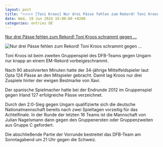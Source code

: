 ```yaml
---
layout: post
title: "🔥🔥🔥🔥 [Toni Kroos] Nur drei Pässe fehlen zum Rekord! Toni Kroos schrammt gegen ..."
date: Wed, 19 Jun 2024 19:00:00 +0200
categories: entries DE
---
```

[Nur drei Pässe fehlen zum Rekord! Toni Kroos schrammt gegen ...](https://www.spox.com/de/sport/fussball/em2024/2406/Artikel/nur-drei-paesse-fehlten-zum-rekord-toni-kroos-schrammt-gegen-ungarn-knapp-an-em-bestmarke-vorbei.html)

![Nur drei Pässe fehlen zum Rekord! Toni Kroos schrammt gegen ...](https://www.spox.com/de/sport/fussball/em2024/2406/Bilder/kroos-02-1600.gif)

Toni Kroos ist beim zweiten Gruppenspiel des DFB-Teams gegen Ungarn nur knapp an einem EM-Rekord vorbeigeschrammt.

Nach 90 absolvierten Minuten hatte der 34-jährige Mittelfeldspieler laut Opta 124 Pässe an den Mitspieler gebracht. Damit lag Kroos nur drei Zuspiele hinter der ewigen Bestmarke von Xavi.

Der spanische Spielmacher hatte bei der Endrunde 2012 im Gruppenspiel gegen Irland 127 erfolgreiche Pässe verzeichnet.

Durch den 2:0-Sieg gegen Ungarn qualifizierte sich die deutsche Nationalmannschaft bereits nach zwei Spieltagen vorzeitig für das Achtelfinale. In der Runde der letzten 16 Teams ist die Mannschaft von Julian Nagelsmann dann gegen den Gruppenersten oder Gruppenzweiten aus Gruppe C gefordert.

Die abschließende Partie der Vorrunde bestreitet das DFB-Team am Sonntagabend um 21 Uhr gegen die Schweiz.


